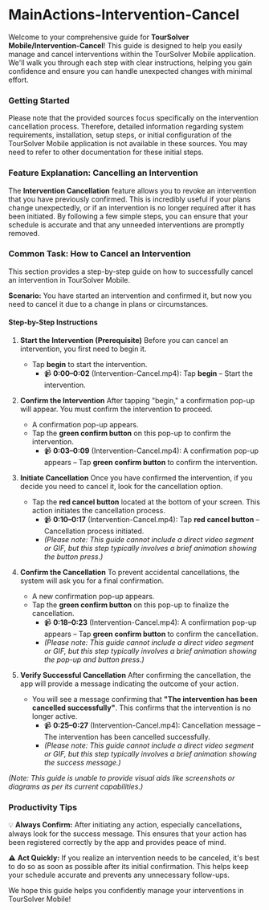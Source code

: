 # MainActions-Intervention-Cancel

Welcome to your comprehensive guide for **TourSolver Mobile/Intervention-Cancel**! This guide is designed to help you easily manage and cancel interventions within the TourSolver Mobile application. We'll walk you through each step with clear instructions, helping you gain confidence and ensure you can handle unexpected changes with minimal effort.

### Getting Started

Please note that the provided sources focus specifically on the intervention cancellation process. Therefore, detailed information regarding system requirements, installation, setup steps, or initial configuration of the TourSolver Mobile application is not available in these sources. You may need to refer to other documentation for these initial steps.

### Feature Explanation: Cancelling an Intervention

The **Intervention Cancellation** feature allows you to revoke an intervention that you have previously confirmed. This is incredibly useful if your plans change unexpectedly, or if an intervention is no longer required after it has been initiated. By following a few simple steps, you can ensure that your schedule is accurate and that any unneeded interventions are promptly removed.

### Common Task: How to Cancel an Intervention

This section provides a step-by-step guide on how to successfully cancel an intervention in TourSolver Mobile.

**Scenario:** You have started an intervention and confirmed it, but now you need to cancel it due to a change in plans or circumstances.

#### **Step-by-Step Instructions**

1.  **Start the Intervention (Prerequisite)**
    Before you can cancel an intervention, you first need to begin it.
    *   Tap **begin** to start the intervention.
        *   📹 **0:00–0:02** (Intervention-Cancel.mp4): Tap **begin** – Start the intervention.

2.  **Confirm the Intervention**
    After tapping "begin," a confirmation pop-up will appear. You must confirm the intervention to proceed.
    *   A confirmation pop-up appears.
    *   Tap the **green confirm button** on this pop-up to confirm the intervention.
        *   📹 **0:03–0:09** (Intervention-Cancel.mp4): A confirmation pop-up appears – Tap **green confirm button** to confirm the intervention.

3.  **Initiate Cancellation**
    Once you have confirmed the intervention, if you decide you need to cancel it, look for the cancellation option.
    *   Tap the **red cancel button** located at the bottom of your screen. This action initiates the cancellation process.
        *   📹 **0:10–0:17** (Intervention-Cancel.mp4): Tap **red cancel button** – Cancellation process initiated.
        *   *(Please note: This guide cannot include a direct video segment or GIF, but this step typically involves a brief animation showing the button press.)*

4.  **Confirm the Cancellation**
    To prevent accidental cancellations, the system will ask you for a final confirmation.
    *   A new confirmation pop-up appears.
    *   Tap the **green confirm button** on this pop-up to finalize the cancellation.
        *   📹 **0:18–0:23** (Intervention-Cancel.mp4): A confirmation pop-up appears – Tap **green confirm button** to confirm the cancellation.
        *   *(Please note: This guide cannot include a direct video segment or GIF, but this step typically involves a brief animation showing the pop-up and button press.)*

5.  **Verify Successful Cancellation**
    After confirming the cancellation, the app will provide a message indicating the outcome of your action.
    *   You will see a message confirming that **"The intervention has been cancelled successfully"**. This confirms that the intervention is no longer active.
        *   📹 **0:25–0:27** (Intervention-Cancel.mp4): Cancellation message – The intervention has been cancelled successfully.
        *   *(Please note: This guide cannot include a direct video segment or GIF, but this step typically involves a brief animation showing the success message.)*

*(Note: This guide is unable to provide visual aids like screenshots or diagrams as per its current capabilities.)*

### Productivity Tips

💡 **Always Confirm:** After initiating any action, especially cancellations, always look for the success message. This ensures that your action has been registered correctly by the app and provides peace of mind.

⚠️ **Act Quickly:** If you realize an intervention needs to be canceled, it's best to do so as soon as possible after its initial confirmation. This helps keep your schedule accurate and prevents any unnecessary follow-ups.

We hope this guide helps you confidently manage your interventions in TourSolver Mobile!